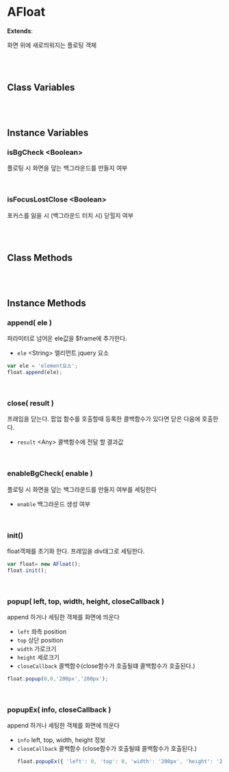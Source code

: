 # AFloat
**Extends**:

화면 위에 새로띄워지는 플로팅 객체

<br/>
<br/>

## Class Variables

<br/>
<br/>

## Instance Variables

### isBgCheck \<Boolean>

플로팅 시 화면을 덮는 백그라운드를 만들지 여부

<br/>

### isFocusLostClose \<Boolean>

포커스를 잃을 시 (백그라운드 터치 시) 닫힐지 여부

<br/>
<br/>

## Class Methods

<br/>
<br/>

## Instance Methods

### append( ele )

파라미터로 넘어온 ele값을 $frame에 추가한다.

- `ele` \<String> 엘리먼트 jquery 요소
 
```js
var ele = 'element요소';
float.append(ele);
```

<br/>

### close( result )

프래임을 닫는다. 팝업 함수를 호출할때 등록한 콜백함수가 있다면 닫은 다음에 호출한다.

- `result` \<Any> 콜백함수에 전달 할 결과값

<br/>

### enableBgCheck( enable )

플로팅 시 화면을 덮는 백그라운드를 만들지 여부를 세팅한다

- `enable` <Boolean> 백그라운드 생성 여부

<br/>

### init()

float객체를 초기화 한다. 프레임을 div태그로 세팅한다.

```js
var float= new AFloat();
float.init();
```

<br/>

### popup( left, top, width, height, closeCallback )

append 하거나 세팅한 객체를 화면에  띄운다

- `left` <String> 좌측 position
- `top` <String> 상단 position
- `width` <String> 가로크기
- `height` <String> 세로크기
- `closeCallback` <Function> 콜백함수(close함수가 호출될떄 콜백함수가 호출된다.)

```js
float.popup(0,0,'200px','200px');
```

<br/>

### popupEx( info, closeCallback )

append 하거나 세팅한 객체를 화면에  띄운다

- `info` <Object> left, top, width, height 정보
- `closeCallback` <Function> 콜백함수 (close함수가 호출될떄 콜백함수가 호출된다.)

```js
float.popupEx({ 'left': 0, 'top': 0, 'width': '200px', 'height': '200px' }, callbackFunction);
```

<br/>
<br/>
